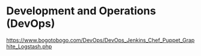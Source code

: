 # Development and Operations (DevOps)

https://www.bogotobogo.com/DevOps/DevOps_Jenkins_Chef_Puppet_Graphite_Logstash.php



